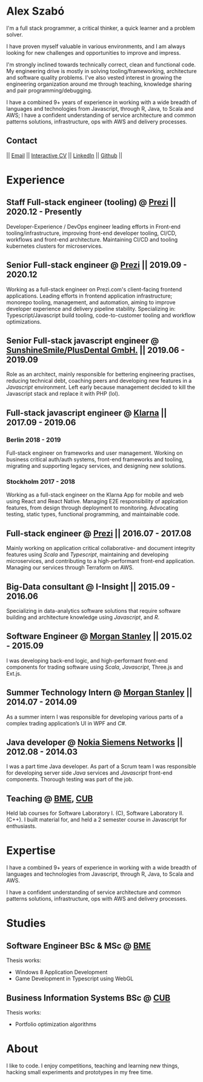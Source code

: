 # Alex Szabó

I'm a full stack programmer, a critical thinker, a quick learner and a problem solver.

I have proven myself valuable in various environments, and I am always looking for new challenges and opportunities to improve and impress.

I'm strongly inclined towards technically correct, clean and functional code. My engineering drive is mostly in solving tooling/frameworking, architecture and software quality problems. I've also vested interest in growing the engineering organization around me through teaching, knowledge sharing and pair programming/debugging.

I have a combined 9+ years of experience in working with a wide breadth of languages and technologies from Javascript, through R, Java, to Scala and AWS; I have a confident understanding of service architecture and common patterns solutions, infrastructure, ops with AWS and delivery processes.

## Contact

||
[Email](mailto:delanni.alex@gmail.com)
||
[Interactive CV](https://delanni.github.io/cv?src=md)
||
[LinkedIn](https://www.linkedin.com/in/alxszabo)
||
[Github](https://github.com/delanni)
||

# Experience

## Staff Full-stack engineer (tooling) @ [Prezi](https://prezi.com/) || 2020.12 - Presently

Developer-Experience / DevOps engineer leading efforts in Front-end tooling/infrastructure, improving front-end developer tooling, CI/CD, workflows and front-end architecture. Maintaining CI/CD and tooling kubernetes clusters for microservices.

## Senior Full-stack engineer @ [Prezi](https://prezi.com/) || 2019.09 - 2020.12

Working as a full-stack engineer on Prezi.com's client-facing frontend applications.
Leading efforts in frontend application infrastructure; monorepo tooling, management, and automation, aiming to improve developer experience and delivery pipeline stability.
Specializing in: Typescript/Javascript build tooling, code-to-customer tooling and workflow optimizations.

## Senior Full-stack javascript engineer @ [SunshineSmile/PlusDental GmbH.](https://plusdental.de/) || 2019.06 - 2019.09

Role as an architect, mainly responsible for bettering engineering practises, reducing technical debt, coaching peers and developing new features in a _Javascript_ environment. Left early because management decided to kill the Javascript stack and replace it with PHP (lol).

## Full-stack javascript engineer @ [Klarna](https://klarna.com) || 2017.09 - 2019.06

### Berlin 2018 - 2019

Full-stack engineer on frameworks and user management. Working on business critical auth/auth systems, front-end frameworks and tooling, migrating and supporting legacy services, and designing new solutions.

### Stockholm 2017 - 2018

Working as a full-stack engineer on the Klarna App for mobile and web using React and React Native. Managing E2E responsibility of applcation features, from design through deployment to monitoring. Advocating testing, static types, functional programming, and maintainable code.

## Full-stack engineer @ [Prezi](https://prezi.com) || 2016.07 - 2017.08

Mainly working on application critical collaborative- and document integrity features using _Scala_ and _Typescript_, maintaining and developing microservices, and contributing to a high-performant front-end application. Managing our services through Terraform on AWS.

## Big-Data consultant @ I-Insight || 2015.09 - 2016.06

Specializing in data-analytics software solutions that require software building and architecture knowledge using _Javascript_, and _R_.

## Software Engineer @ [Morgan Stanley](https://www.morganstanley.com) || 2015.02 - 2015.09

I was developing back-end logic, and high-performant front-end components for trading software using _Scala_, _Javascript_, Three.js and Ext.js.

## Summer Technology Intern @ [Morgan Stanley](https://www.morganstanley.com) || 2014.07 - 2014.09

As a summer intern I was responsible for developing various parts of a complex trading application’s UI in WPF and _C#_.

## Java developer @ [Nokia Siemens Networks](https://networks.nokia.com) || 2012.08 - 2014.03

I was a part time Java developer. As part of a Scrum team I was responsible for developing server side _Java_ services and _Javascript_ front-end components. Thorough testing was part of the job.

## Teaching @ [BME](http://www.bme.hu/?language=en), [CUB](http://www.uni-corvinus.hu/index.php?id=eng)

Held lab courses for Software Laboratory I. (C), Software Laboratory II. (C++).
I built material for, and held a 2 semester course in Javascript for enthusiasts.

# Expertise

I have a combined 9+ years of experience in working with a wide breadth of languages and technologies from Javascript, through R, Java, to Scala and AWS.

I have a confident understanding of service architecture and common patterns solutions, infrastructure, ops with AWS and delivery processes.

# Studies

## Software Engineer BSc & MSc @ [BME](http://www.bme.hu/?language=en)

Thesis works:

- Windows 8 Application Development
- Game Development in Typescript using WebGL

## Business Information Systems BSc @ [CUB](http://www.uni-corvinus.hu/index.php?id=eng)

Thesis works:

- Portfolio optimization algorithms

# About

I like to code. I enjoy competitions, teaching and learning new things, hacking small experiments and prototypes in my free time.

